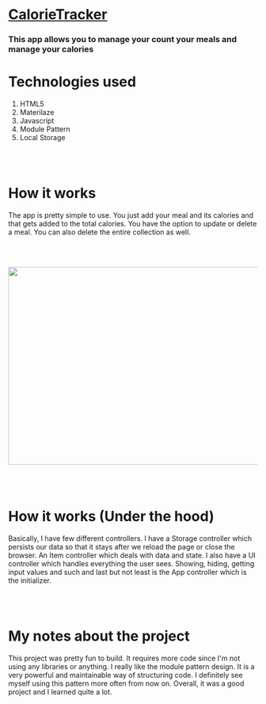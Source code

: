 # [CalorieTracker](https://calorietracker.netlify.com//)

### This app allows you to manage your count your meals and manage your calories

# Technologies used
1. HTML5
2. Materilaze
3. Javascript
4. Module Pattern
5. Local Storage

<br><br>

# How it works

The app is pretty simple to use. You just add your meal and its calories and that gets added to the total calories.
You have the option to update or delete a meal. You can also delete the entire collection as well.

<br><br>

<p align="center">
<img src="https://user-images.githubusercontent.com/38442554/60380505-a70d0480-99fb-11e9-90d8-4745e516195e.PNG" width="730px" height="400px">
</p>

<br><br>

# How it works (Under the hood)

Basically, I have few different controllers. I have a Storage controller which persists our data so that it stays after we reload the page or close the browser. An Item controller which deals with data and state. I also have a UI controller which handles everything the user sees. Showing, hiding, getting input values and such and last but not least is the App controller which is the initializer. 

<br><br>

# My notes about the project
This project was pretty fun to build. It requires more code since I'm not using any libraries or anything. I really like the module pattern design. It is a very powerful and maintainable way of structuring code. I definitely see myself using this pattern more often from now on. Overall, it was a good project and I learned quite a lot.
  
